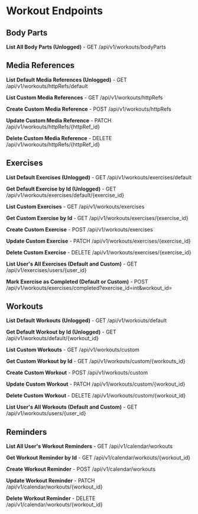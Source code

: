 # Workout Endpoints

## Body Parts

**List All Body Parts (Unlogged)** - GET /api/v1/workouts/bodyParts


## Media References

**List Default Media References (Unlogged)** - GET /api/v1/workouts/httpRefs/default

**List Custom Media References** - GET /api/v1/workouts/httpRefs

**Create Custom Media Reference** - POST /api/v1/workouts/httpRefs

**Update Custom Media Reference** - PATCH /api/v1/workouts/httpRefs/{httpRef_id}

**Delete Custom Media Reference** - DELETE /api/v1/workouts/httpRefs/{httpRef_id}


## Exercises

**List Default Exercises (Unlogged)** - GET /api/v1/workouts/exercises/default

**Get Default Exercise by Id (Unlogged)** - GET /api/v1/workouts/exercises/default/{exercise_id}

**List Custom Exercises** - GET /api/v1/workouts/exercises

**Get Custom Exercise by Id** - GET /api/v1/workouts/exercises/{exercise_id}

**Create Custom Exercise** - POST /api/v1/workouts/exercises

**Update Custom Exercise** - PATCH /api/v1/workouts/exercises/{exercise_id}

**Delete Custom Exercise** - DELETE /api/v1/workouts/exercises/{exercise_id}

**List User's All Exercises (Default and Custom)** - GET /api/v1/exercises/users/{user_id}

**Mark Exercise as Completed (Default or Custom)** - POST /api/v1/workouts/exercises/completed?exercise_id=int&workout_id=


## Workouts

**List Default Workouts (Unlogged)** - GET /api/v1/workouts/default

**Get Default Workout by Id (Unlogged)** - GET /api/v1/workouts/default/{workout_id}

**List Custom Workouts** - GET /api/v1/workouts/custom

**Get Custom Workout by Id** - GET /api/v1/workouts/custom/{workouts_id}

**Create Custom Workout** - POST /api/v1/workouts/custom

**Update Custom Workout** - PATCH /api/v1/workouts/custom/{workout_id}

**Delete Custom Workout** - DELETE /api/v1/workouts/custom/{workout_id}

**List User's All Workouts (Default and Custom)** - GET /api/v1/workouts/users/{user_id}


## Reminders

**List All User's Workout Reminders** - GET /api/v1/calendar/workouts

**Get Workout Reminder by Id** - GET /api/v1/calendar/workouts/{workout_id}

**Create Workout Reminder** - POST /api/v1/calendar/workouts

**Update Workout Reminder** - PATCH /api/v1/calendar/workouts/{workout_id}

**Delete Workout Reminder** - DELETE /api/v1/calendar/workouts/{workout_id}
